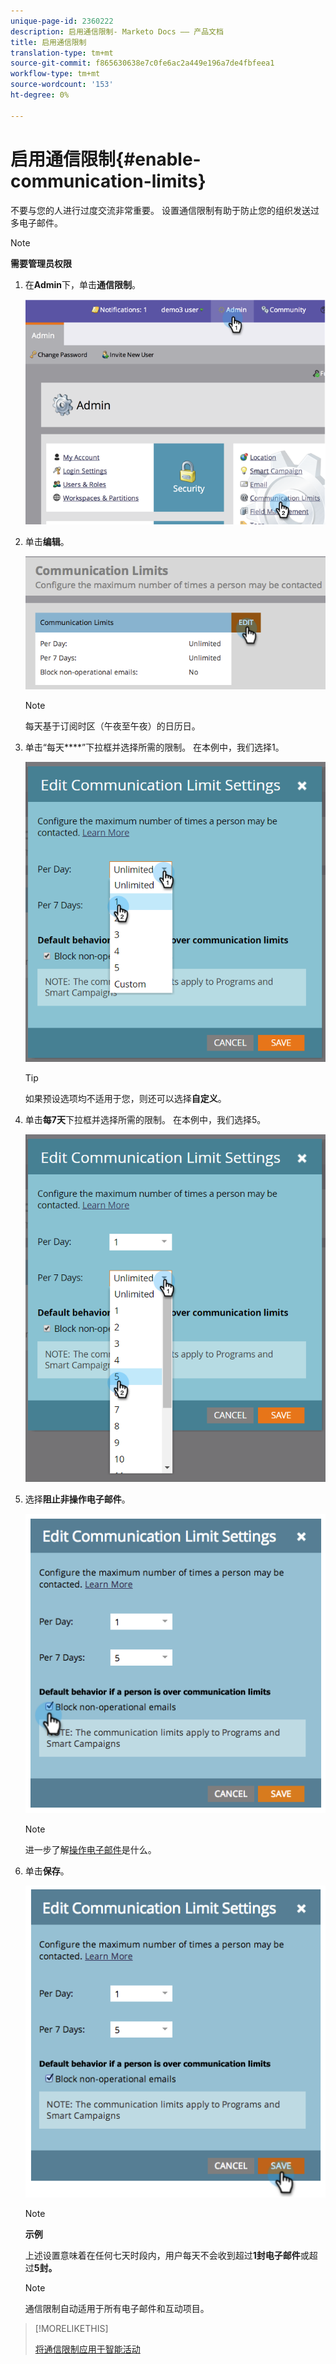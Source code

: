 ```yaml
---
unique-page-id: 2360222
description: 启用通信限制- Marketo Docs —— 产品文档
title: 启用通信限制
translation-type: tm+mt
source-git-commit: f865630638e7c0fe6ac2a449e196a7de4fbfeea1
workflow-type: tm+mt
source-wordcount: '153'
ht-degree: 0%

---
```



# 启用通信限制{#enable-communication-limits}

不要与您的人进行过度交流非常重要。 设置通信限制有助于防止您的组织发送过多电子邮件。

>[!NOTE]
>
>**需要管理员权限**

1. 在&#x200B;**Admin**&#x200B;下，单击&#x200B;**通信限制**。

   ![](assets/image2014-9-18-15-3a53-3a37.png)

1. 单击&#x200B;**编辑**。

   ![](assets/image2014-9-18-15-3a53-3a47.png)

   >[!NOTE]
   >
   >每天基于订阅时区（午夜至午夜）的日历日。

1. 单击“每天&#x200B;****”下拉框并选择所需的限制。 在本例中，我们选择1。

   ![](assets/three.png)

   >[!TIP]
   >
   >如果预设选项均不适用于您，则还可以选择&#x200B;**自定义**。

1. 单击&#x200B;**每7天**&#x200B;下拉框并选择所需的限制。 在本例中，我们选择5。

   ![](assets/four.png)

1. 选择&#x200B;**阻止非操作电子邮件**。

   ![](assets/five.png)

   >[!NOTE]
   >
   >进一步了解[操作电子邮件](/help/marketo/product-docs/email-marketing/general/functions-in-the-editor/make-an-email-operational.md)是什么。

1. 单击&#x200B;**保存**。

   ![](assets/six.png)

   >[!NOTE]
   >
   >**示例**
   >
   >上述设置意味着在任何七天时段内，用户每天不会收到超过&#x200B;**1封电子邮件**&#x200B;或超过&#x200B;**5封。**

   >[!NOTE]
   >
   >通信限制自动适用于所有电子邮件和互动项目。

>[!MORELIKETHIS]
>
>[将通信限制应用于智能活动](/help/marketo/product-docs/core-marketo-concepts/smart-campaigns/using-smart-campaigns/apply-communication-limits-to-smart-campaign.md)
